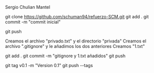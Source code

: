 Sergio Chulian Mantel

git clone https://github.com/schuman94/refuerzo-SCM.git
git add .
git commit -m "commit inicial"

git push

Creamos el archivo "privado.txt" y el directorio "privada"
Creamos el archivo ".gitignore" y le añadimos los dos anteriores
Creamos "1.txt"

git add .
git commit -m "gitignore y 1.txt añadidos"
git push

git tag v0.1 -m "Version 0.1"
git push --tags
